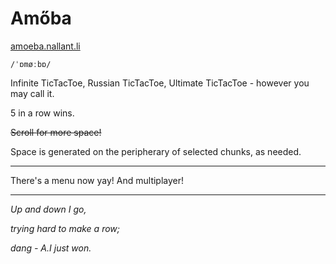 # Amőba

[amoeba.nallant.li](amoeba.nallant.li)

`/ˈɒmøːbɒ/`

Infinite TicTacToe, Russian TicTacToe, Ultimate TicTacToe - however you may call it.

5 in a row wins.

~~Scroll for more space!~~

Space is generated on the peripherary of selected chunks, as needed.

---

There's a menu now yay! And multiplayer!

----

_Up and down I go,_

_trying hard to make a row;_

_dang - A.I just won._
